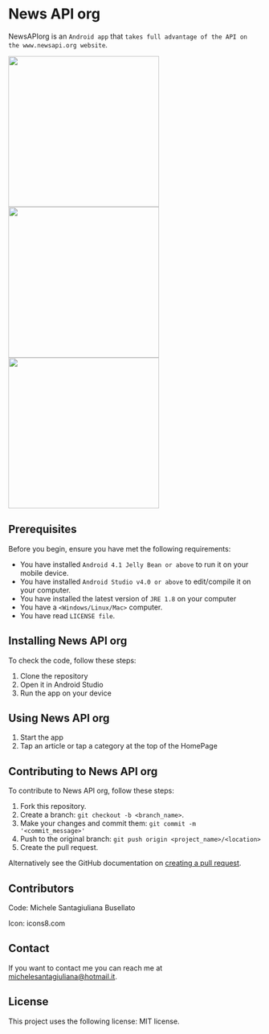 # News API org

NewsAPIorg is an `Android app` that `takes full advantage of the API on the www.newsapi.org website`.

<p float="left">
<img src="https://user-images.githubusercontent.com/21276996/90059673-7b221080-dcdb-11ea-98ad-07a3889cc8b5.jpg" width="300" />
<img src="https://user-images.githubusercontent.com/21276996/90059687-7eb59780-dcdb-11ea-9a3c-069394991eff.jpg" width="300" />
<img src="https://user-images.githubusercontent.com/21276996/90060039-00a5c080-dcdc-11ea-9f0f-013f3a92f6de.jpg" width="300" />
</p>





## Prerequisites

Before you begin, ensure you have met the following requirements:
* You have installed `Android 4.1 Jelly Bean or above` to run it on your mobile device.
* You have installed `Android Studio v4.0 or above` to edit/compile it on your computer.
* You have installed the latest version of `JRE 1.8` on your computer
* You have a `<Windows/Linux/Mac>` computer.
* You have read `LICENSE file`.

## Installing News API org

To check the code, follow these steps:
1. Clone the repository
2. Open it in Android Studio
3. Run the app on your device

## Using News API org

1. Start the app
2. Tap an article or tap a category at the top of the HomePage

## Contributing to News API org

To contribute to News API org, follow these steps:
1. Fork this repository.
2. Create a branch: `git checkout -b <branch_name>`.
3. Make your changes and commit them: `git commit -m '<commit_message>'`
4. Push to the original branch: `git push origin <project_name>/<location>`
5. Create the pull request.

Alternatively see the GitHub documentation on [creating a pull request](https://help.github.com/en/github/collaborating-with-issues-and-pull-requests/creating-a-pull-request).

## Contributors

Code:
Michele Santagiuliana Busellato

Icon:
icons8.com

## Contact

If you want to contact me you can reach me at <michelesantagiuliana@hotmail.it>.

## License

This project uses the following license: MIT license.
